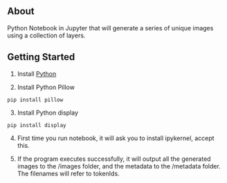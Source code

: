 ## About
Python Notebook in Jupyter that will generate a series of unique images using a collection of layers.

## Getting Started
1. Install [Python](https://www.python.org/downloads/)

2. Install Python Pillow
```
pip install pillow
```

3. Install Python display
```
pip install display
```

4. First time you run notebook, it will ask you to install ipykernel, accept this.
 
5. If the program executes successfully, it will output all the generated images to the /images folder, and the metadata to the /metadata folder. The filenames will refer to tokenIds. 
